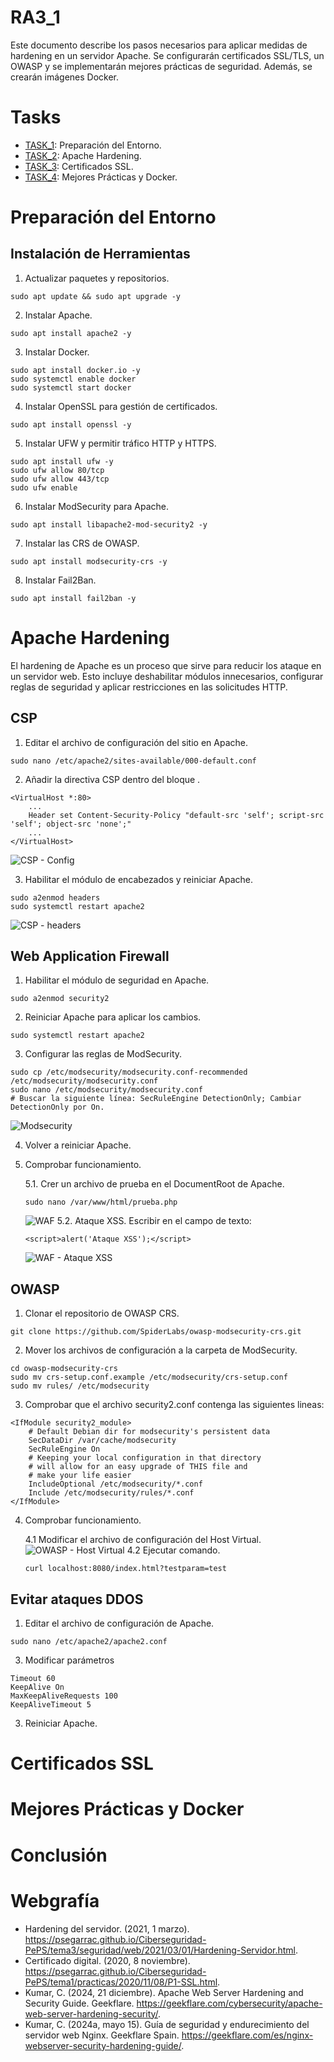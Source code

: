 # RA3_1

Este documento describe los pasos necesarios para aplicar medidas de hardening en un servidor Apache. Se configurarán certificados SSL/TLS, un OWASP y se implementarán mejores prácticas de seguridad. Además, se crearán imágenes Docker.

# Tasks

* [TASK_1](#Preparación-del-Entorno): Preparación del Entorno.
* [TASK_2](#Apache-Hardening): Apache Hardening.
* [TASK_3](#Certificados-SSL): Certificados SSL.
* [TASK_4](#Mejores-Prácticas-y-Docker): Mejores Prácticas y Docker.

# Preparación del Entorno
## Instalación de Herramientas
1. Actualizar paquetes y repositorios.
```
sudo apt update && sudo apt upgrade -y
```
2. Instalar Apache.
```
sudo apt install apache2 -y
```
3. Instalar Docker.
```
sudo apt install docker.io -y
sudo systemctl enable docker
sudo systemctl start docker
```
4. Instalar OpenSSL para gestión de certificados.
```
sudo apt install openssl -y
```
5. Instalar UFW y permitir tráfico HTTP y HTTPS.
```
sudo apt install ufw -y
sudo ufw allow 80/tcp
sudo ufw allow 443/tcp
sudo ufw enable
```
6. Instalar ModSecurity para Apache.
```
sudo apt install libapache2-mod-security2 -y
```
7. Instalar las CRS de OWASP.
```
sudo apt install modsecurity-crs -y
```
8. Instalar Fail2Ban.
```
sudo apt install fail2ban -y
```
# Apache Hardening
El hardening de Apache es un proceso que sirve para reducir los ataque en un servidor web. Esto incluye deshabilitar módulos innecesarios, configurar reglas de seguridad y aplicar restricciones en las solicitudes HTTP.
## CSP
1. Editar el archivo de configuración del sitio en Apache.
```
sudo nano /etc/apache2/sites-available/000-default.conf
```
2. Añadir la directiva CSP dentro del bloque <VirtualHost>.
```
<VirtualHost *:80>
    ...
    Header set Content-Security-Policy "default-src 'self'; script-src 'self'; object-src 'none';"
    ...
</VirtualHost>
```
![CSP - Config](https://github.com/user-attachments/assets/104b413d-0129-49cc-b4ba-44e82fcb542d)

3. Habilitar el módulo de encabezados y reiniciar Apache.
```
sudo a2enmod headers
sudo systemctl restart apache2
```
![CSP - headers](https://github.com/user-attachments/assets/bfb22460-02ee-4a79-b91e-c03114b4511c)

## Web Application Firewall
1. Habilitar el módulo de seguridad en Apache.
```
sudo a2enmod security2
```
2. Reiniciar Apache para aplicar los cambios.
```
sudo systemctl restart apache2
```
3. Configurar las reglas de ModSecurity.
```
sudo cp /etc/modsecurity/modsecurity.conf-recommended /etc/modsecurity/modsecurity.conf
sudo nano /etc/modsecurity/modsecurity.conf
# Buscar la siguiente línea: SecRuleEngine DetectionOnly; Cambiar DetectionOnly por On.
```
![Modsecurity](https://github.com/user-attachments/assets/973114a6-f0aa-46e2-a844-93fa4ac177d3)

4. Volver a reiniciar Apache.
5. Comprobar funcionamiento.

   5.1. Crer un archivo de prueba en el DocumentRoot de Apache.
   ```
   sudo nano /var/www/html/prueba.php
   ```
   ![WAF](https://github.com/user-attachments/assets/57bda759-0c8f-4aa7-bcc1-cb9a1c5932f8)
   5.2. Ataque XSS. Escribir en el campo de texto:
   ```
   <script>alert('Ataque XSS');</script>
   ```
   ![WAF - Ataque XSS](https://github.com/user-attachments/assets/22dc17ba-8ac9-4713-9f34-780d7569a909)

## OWASP
1. Clonar el repositorio de OWASP CRS.
```
git clone https://github.com/SpiderLabs/owasp-modsecurity-crs.git
```
2. Mover los archivos de configuración a la carpeta de ModSecurity.
```
cd owasp-modsecurity-crs
sudo mv crs-setup.conf.example /etc/modsecurity/crs-setup.conf
sudo mv rules/ /etc/modsecurity
```
3. Comprobar que el archivo security2.conf contenga las siguientes lineas:
```
<IfModule security2_module>
	# Default Debian dir for modsecurity's persistent data
	SecDataDir /var/cache/modsecurity
	SecRuleEngine On
	# Keeping your local configuration in that directory
	# will allow for an easy upgrade of THIS file and
	# make your life easier
    IncludeOptional /etc/modsecurity/*.conf
	Include /etc/modsecurity/rules/*.conf	
</IfModule>
```
4. Comprobar funcionamiento.

   4.1 Modificar el archivo de configuración del Host Virtual.
   ![OWASP - Host Virtual](https://github.com/user-attachments/assets/b1e049c5-cf30-4e19-8d52-4f1fac94ce41)
   4.2 Ejecutar comando.
   ```
   curl localhost:8080/index.html?testparam=test
   ```
## Evitar ataques DDOS
1. Editar el archivo de configuración de Apache.
```
sudo nano /etc/apache2/apache2.conf
```
3. Modificar parámetros
```
Timeout 60
KeepAlive On
MaxKeepAliveRequests 100
KeepAliveTimeout 5
```
3. Reiniciar Apache.

# Certificados SSL


# Mejores Prácticas y Docker

# Conclusión

# Webgrafía
* Hardening del servidor. (2021, 1 marzo). https://psegarrac.github.io/Ciberseguridad-PePS/tema3/seguridad/web/2021/03/01/Hardening-Servidor.html.
* Certificado digital. (2020, 8 noviembre). https://psegarrac.github.io/Ciberseguridad-PePS/tema1/practicas/2020/11/08/P1-SSL.html.
* Kumar, C. (2024, 21 diciembre). Apache Web Server Hardening and Security Guide. Geekflare. https://geekflare.com/cybersecurity/apache-web-server-hardening-security/.
* Kumar, C. (2024a, mayo 15). Guía de seguridad y endurecimiento del servidor web Nginx. Geekflare Spain. https://geekflare.com/es/nginx-webserver-security-hardening-guide/.


